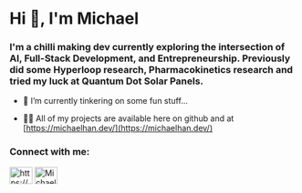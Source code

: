 <h1 align="left">Hi 👋, I'm Michael</h1>
<h3 align="left">I'm a chilli making dev currently exploring the intersection of AI, Full-Stack Development, and Entrepreneurship. Previously did some Hyperloop research, Pharmacokinetics research and tried my luck at Quantum Dot Solar Panels.</h3>

- 🔭 I’m currently tinkering on some fun stuff...

- 👨‍💻 All of my projects are available here on github and at [https://michaelhan.dev/](https://michaelhan.dev/)

<h3 align="left">Connect with me:</h3>
<p align="left">
<a href="https://linkedin.com/in/https://www.linkedin.com/in/michael-y-han/" target="blank"><img align="center" src="https://raw.githubusercontent.com/rahuldkjain/github-profile-readme-generator/master/src/images/icons/Social/linked-in-alt.svg" alt="https://www.linkedin.com/in/michael-y-han/" height="30" width="40" /></a>
<a href="https://x.com/michaelyhan_" target="blank">
  <img align="center" src="https://raw.githubusercontent.com/rahuldkjain/github-profile-readme-generator/master/src/images/icons/Social/twitter.svg" alt="Michael Y. Han on Twitter" height="30" width="40" />
</a>
</p>
